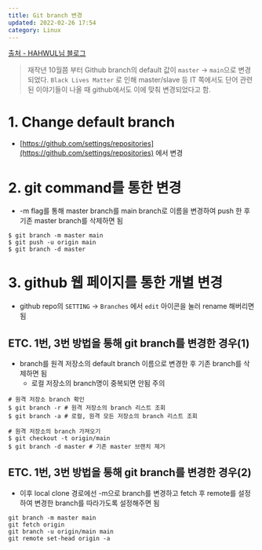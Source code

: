 ```yaml
---
title: Git branch 변경
updated: 2022-02-26 17:54
category: Linux
---
```


[출처 - HAHWUL님 블로그](https://www.hahwul.com/2021/07/17/changing-the-github-default-branch/)

> 재작년 10월쯤 부터 Github branch의 default 값이 `master` → `main`으로 변경 되었다. `Black Lives Matter` 로 인해 master/slave 등 IT 쪽에서도 단어 관련된 이야기들이 나올 때 github에서도 이에 맞춰 변경되었다고 함.

# 1. Change default branch

- [https://github.com/settings/repositories](https://github.com/settings/repositories) 에서 변경


# 2. git command를 통한 변경

- -m flag를 통해 master branch를 main branch로 이름을 변경하여 push 한 후 기존 master branch를 삭제하면 됨

```shell
$ git branch -m master main
$ git push -u origin main
$ git branch -d master
```

# 3. github 웹 페이지를 통한 개별 변경

- github repo의 `SETTING` → `Branches` 에서 `edit` 아이콘을 눌러 rename 해버리면 됨


## ETC. 1번, 3번 방법을 통해 git branch를 변경한 경우(1)

- branch를 원격 저장소의 default branch 이름으로 변경한 후 기존 branch를 삭제하면 됨
    - 로컬 저장소의 branch명이 중복되면 안됨 주의

```shell
# 원격 저장소 branch 확인
$ git branch -r # 원격 저장소의 branch 리스트 조회
$ git branch -a # 로컬, 원격 모든 저장소의 branch 리스트 조회

# 원격 저장소의 branch 가져오기
$ git checkout -t origin/main
$ git branch -d master # 기존 master 브랜치 제거
```

## ETC. 1번, 3번 방법을 통해 git branch를 변경한 경우(2)

- 이후 local clone 경로에선 -m으로 branch를 변경하고 fetch 후 remote를 설정하여 변경한 branch를 따라가도록 설정해주면 됨

```shell
git branch -m master main
git fetch origin
git branch -u origin/main main
git remote set-head origin -a
```